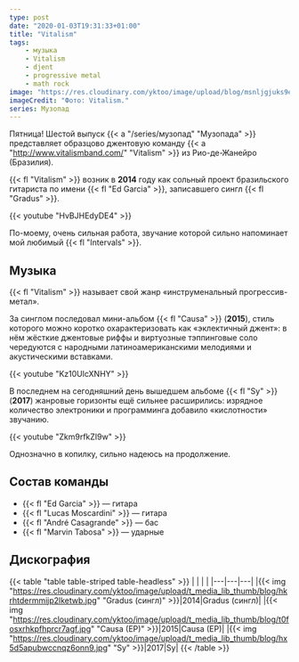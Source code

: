 ```yaml
---
type: post
date: "2020-01-03T19:31:33+01:00"
title: "Vitalism"
tags:
    - музыка
    - Vitalism
    - djent
    - progressive metal
    - math rock
image: "https://res.cloudinary.com/yktoo/image/upload/blog/msnljgjuks9ei6ctnk2k.jpg"
imageCredit: "Фото: Vitalism."
series: Музопад
---
```


Пятница! Шестой выпуск {{< a "/series/музопад" "Музопада" >}} представляет образцово джентовую команду {{< a "http://www.vitalismband.com/" "Vitalism" >}} из Рио-де-Жанейро (Бразилия).

{{< fl "Vitalism" >}} возник в **2014** году как сольный проект бразильского гитариста по имени {{< fl "Ed Garcia" >}}, записавшего сингл {{< fl "Gradus" >}}.

<!--more-->

{{< youtube "HvBJHEdyDE4" >}}

По-моему, очень сильная работа, звучание которой сильно напоминает мой любимый {{< fl "Intervals" >}}.

## Музыка

{{< fl "Vitalism" >}} называет свой жанр «инструменальный прогрессив-метал».

За синглом последовал мини-альбом {{< fl "Causa" >}} (**2015**), стиль которого можно коротко охарактеризовать как «эклектичный джент»: в нём жёсткие джентовые риффы и виртуозные тэппинговые соло чередуются с народными латиноамериканскими мелодиями и акустическими вставками.

{{< youtube "Kz10UlcXNHY" >}}

В последнем на сегодняшний день вышедшем альбоме {{< fl "Sy" >}} (**2017**) жанровые горизонты ещё сильнее расширились: изрядное количество электроники и программинга добавило «кислотности» звучанию.

{{< youtube "Zkm9rfkZI9w" >}}

Однозначно в копилку, сильно надеюсь на продолжение.

## Состав команды

* {{< fl "Ed Garcia" >}} — гитара
* {{< fl "Lucas Moscardini" >}} — гитара
* {{< fl "André Casagrande" >}} — бас
* {{< fl "Marvin Tabosa" >}} — ударные

## Дискография

{{< table "table table-striped table-headless" >}}
|   |   |   |
|---|---|---|
|{{< img "https://res.cloudinary.com/yktoo/image/upload/t_media_lib_thumb/blog/hkrhtdermmijp2lketwb.jpg" "Gradus (сингл)" >}}|2014|Gradus (сингл)|
|{{< img "https://res.cloudinary.com/yktoo/image/upload/t_media_lib_thumb/blog/t0fosxrhkpfhprcr7agf.jpg" "Causa (EP)" >}}|2015|Causa (EP)|
|{{< img "https://res.cloudinary.com/yktoo/image/upload/t_media_lib_thumb/blog/hx5d5apubwccnqz6onn9.jpg" "Sy" >}}|2017|Sy|
{{< /table >}}
